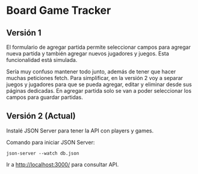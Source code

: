 # Board Game Tracker

## Versión 1

El formulario de agregar partida permite seleccionar campos para agregar nueva partida y también agregar nuevos jugadores y juegos. Esta funcionalidad está simulada.

Sería muy confuso mantener todo junto, además de tener que hacer muchas peticiones fetch. Para simplificar, en la versión 2 voy a separar juegos y jugadores para que se pueda agregar, editar y eliminar desde sus páginas dedicadas. En agregar partida solo se van a poder seleccionar los campos para guardar partidas.

## Versión 2 (Actual)

Instalé JSON Server para tener la API con players y games. 

Comando para iniciar JSON Server:

`json-server --watch db.json`

Ir a [http://localhost:3000/](http://localhost:3000/) para consultar API. 
